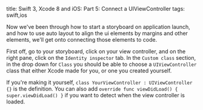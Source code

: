 title: Swift 3, Xcode 8 and iOS: Part 5: Connect a UIViewController 
tags: swift,ios

Now we've been through how to start a storyboard on application launch, and how to use auto layout to align the ui elements by margins and other elements, we'll get onto connecting those elements to code.

First off, go to your storyboard, click on your view controller, and on the right pane, click on the `Identity inspector` tab. In the `Custom class` section, in the drop down for `Class` you should be able to choose a `UIViewController` class that either Xcode made for you, or one you created yourself.

If you're making it yourself, `class YourViewController : UIViewController {}` is the definition. You can also add `override func viewDidLoad() { super.viewDidLoad() }` if you want to detect when the view controller is loaded.
